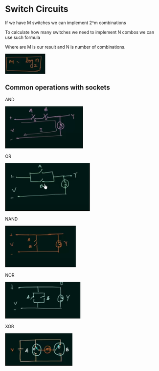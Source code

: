 # Switch Circuits

If we have M switches we can implement 2^m combinations

To calculate how many switches we need to implement N combos
we can use such formula

Where are M is our result and N is number of combinations.

![img.png](img.png)

## Common operations with sockets

AND 

![img_1.png](img_1.png)

OR 

![img_2.png](img_2.png)

NAND

![img_3.png](img_3.png)

NOR

![img_4.png](img_4.png)

XOR

![img_5.png](img_5.png)

